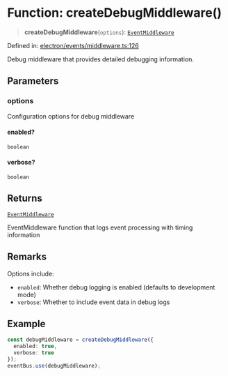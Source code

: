 # Function: createDebugMiddleware()

> **createDebugMiddleware**(`options`): [`EventMiddleware`](../../TypedEventBus/type-aliases/EventMiddleware.md)

Defined in: [electron/events/middleware.ts:126](https://github.com/Nick2bad4u/Uptime-Watcher/blob/3cce0c3b352c8390536ca3c7399ece50a05faf18/electron/events/middleware.ts#L126)

Debug middleware that provides detailed debugging information.

## Parameters

### options

Configuration options for debug middleware

#### enabled?

`boolean`

#### verbose?

`boolean`

## Returns

[`EventMiddleware`](../../TypedEventBus/type-aliases/EventMiddleware.md)

EventMiddleware function that logs event processing with timing information

## Remarks

Options include:
- `enabled`: Whether debug logging is enabled (defaults to development mode)
- `verbose`: Whether to include event data in debug logs

## Example

```typescript
const debugMiddleware = createDebugMiddleware({
  enabled: true,
  verbose: true
});
eventBus.use(debugMiddleware);
```
